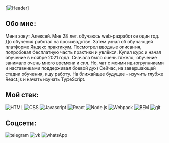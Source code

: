  [![Header](https://sun1-13.userapi.com/impf/c853628/v853628610/2eed0/rw_6joSLGng.jpg?size=607x1080&quality=96&sign=784344b5ea861c792e17dfe4b760a278&type=album)]
 
## Обо мне:

Меня зовут Алексей. Мне 28 лет. обучаюсь web-разработке один год. До обучения работал на производстве.
Затем узнал об обучающей платформе [Яндекс практикум](https://practicum.yandex.ru/?utm_source=yandex&utm_medium=cpc&utm_campaign=Yan_Sch_RF_Main_Brand_460&utm_content=sty_search:s_none:cid_66501562:gid_4720430462:kw_яндекс%20практикум:pid_34462630952:aid_11267854057:crid_0:rid_:p_1:pty_premium:mty_:mkw_:dty_desktop:cgcid_0:rn_Ступино:rid_10756&utm_term=яндекс%20практикум&etext=2202.Xr90lYZUBxQpQVc8OJJwYZibKjutBT9t4rTWoB6X9Fg4uwULoj53-7_t6HkfLNJHZ2JpYWZnY2ttdWdmd3Fpbw.b13cfbbaccd8f48db1c8557abb27f73c168aa9e0&yclid=3816031122315858839).
Посмотрел вводные описания, попробовал бесплатную часть практики и увлёкся. Купил курс и начал обучение в ноябре 2021 года.
Сначала было очень тяжело, обучение занимало очень много времени и сил. Но, чат с моими идногрупниками и наставниками поддерживал боевой дух)
Сейчас, на завершающей стадии обучения, ищу работу. На ближайщее будущее - изучить глубже React.js и начать изучать TypeScript.

## Мой стек:
![HTML](https://img.shields.io/badge/-HTML-292a30?style=for-the-badge&logo=HTML5)
![CSS](https://img.shields.io/badge/-CSS-292a30?style=for-the-badge&logo=CSS3)
![Javascript](https://img.shields.io/badge/-Javascript-292a30?style=for-the-badge&logo=Javascript)
![React](https://img.shields.io/badge/-React.js-292a30?style=for-the-badge&logo=React)
![Node.js](https://img.shields.io/badge/-Node.js-292a30?style=for-the-badge&logo=Node.js)
![Webpack](https://img.shields.io/badge/-Webpack-292a30?style=for-the-badge&logo=Webpack)
![BEM](https://img.shields.io/badge/-BEM-292a30?style=for-the-badge&logo=BEM)
![git](https://img.shields.io/badge/-git-292a30?style=for-the-badge&logo=git)

## Соцсети:
![telegram](https://img.shields.io/badge/-telegram-292a30?style=for-the-badge&logo=telegram)
![vk](https://img.shields.io/badge/-vk-292a30?style=for-the-badge&logo=vk)
![whatsApp](https://img.shields.io/badge/-whatsApp-292a30?style=for-the-badge&logo=whatsApp)
